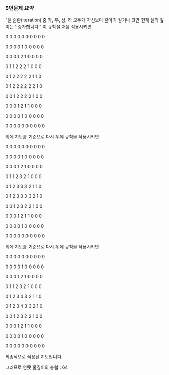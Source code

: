 ### 5번문제 요약
"셀 순환(iteration) 중 좌, 우, 상, 하 모두가 자신보다 깊이가 같거나 크면 현재 셀의 깊이는 1 증가합니다." 이 규칙을 처음 적용시키면

0 0 0 0 0 0 0 0 0 0

0 0 0 0 1 0 0 0 0 0

0 0 0 1 2 1 0 0 0 0

0 1 1 2 2 2 1 0 0 0

0 1 2 2 2 2 2 1 1 0

0 1 2 2 2 2 2 2 1 0

0 0 1 2 2 2 2 1 0 0

0 0 0 1 2 1 1 0 0 0

0 0 0 0 1 0 0 0 0 0

0 0 0 0 0 0 0 0 0 0

위에 지도를 기준으로 다시 위에 규칙을 적용시키면

0 0 0 0 0 0 0 0 0 0

0 0 0 0 1 0 0 0 0 0

0 0 0 1 2 1 0 0 0 0

0 1 1 2 3 2 1 0 0 0

0 1 2 3 3 3 2 1 1 0

0 1 2 3 3 3 3 2 1 0

0 0 1 2 3 2 2 1 0 0

0 0 0 1 2 1 1 0 0 0

0 0 0 0 1 0 0 0 0 0

0 0 0 0 0 0 0 0 0 0

위에 지도를 기준으로 다시 위에 규칙을 적용시키면

0 0 0 0 0 0 0 0 0 0

0 0 0 0 1 0 0 0 0 0

0 0 0 1 2 1 0 0 0 0

0 1 1 2 3 2 1 0 0 0

0 1 2 3 4 3 2 1 1 0

0 1 2 3 4 3 3 2 1 0

0 0 1 2 3 2 2 1 0 0

0 0 0 1 2 1 1 0 0 0

0 0 0 0 1 0 0 0 0 0

0 0 0 0 0 0 0 0 0 0

최종적으로 적용된 지도입니다.

그러므로 연못 물깊이의 총합 : 64
<!--
**minsu92/minsu92** is a ✨ _special_ ✨ repository because its `README.md` (this file) appears on your GitHub profile.

Here are some ideas to get you started:

- 🔭 I’m currently working on ...
- 🌱 I’m currently learning ...
- 👯 I’m looking to collaborate on ...
- 🤔 I’m looking for help with ...
- 💬 Ask me about ...
- 📫 How to reach me: ...
- 😄 Pronouns: ...
- ⚡ Fun fact: ...
-->
